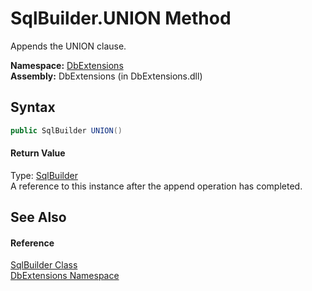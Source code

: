 SqlBuilder.UNION Method
=======================
Appends the UNION clause.

**Namespace:** [DbExtensions][1]  
**Assembly:** DbExtensions (in DbExtensions.dll)

Syntax
------

```csharp
public SqlBuilder UNION()
```

#### Return Value
Type: [SqlBuilder][2]  
A reference to this instance after the append operation has completed.

See Also
--------

#### Reference
[SqlBuilder Class][2]  
[DbExtensions Namespace][1]  

[1]: ../README.md
[2]: README.md